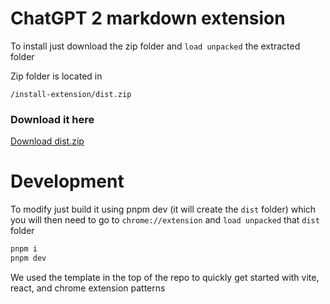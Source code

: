 # ChatGPT 2 markdown extension
To install just download the zip folder and `load unpacked` the extracted folder

Zip folder is located in 

`/install-extension/dist.zip`

### Download it here

[Download dist.zip](install-extension/dist.zip)


# Development

To modify just build it using pnpm dev (it will create the `dist` folder) which you will then need to go to `chrome://extension` and `load unpacked` that `dist` folder

```bash
pnpm i
pnpm dev
```

We used the template in the top of the repo to quickly get started with vite, react, and chrome extension patterns 

